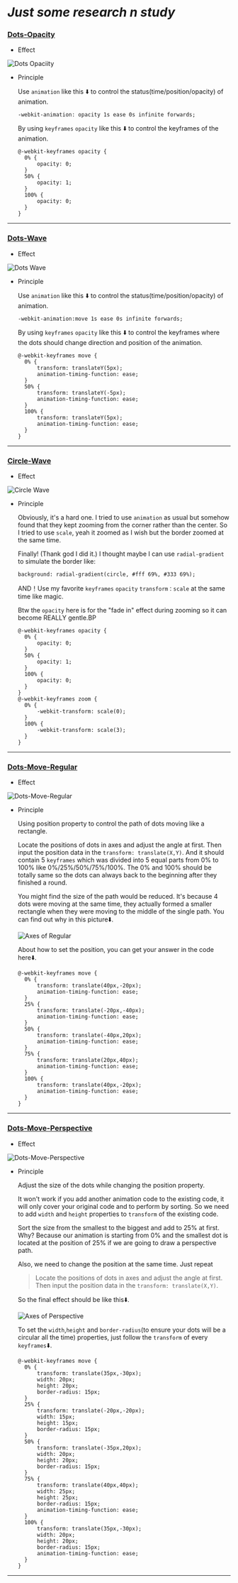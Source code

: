 # _Just some research n study_

### [Dots-Opacity](https://github.com/itsryantan/CSS-Animations/tree/master/Dots-Opacity)
* Effect

![Dots Opaciity](https://upload-images.jianshu.io/upload_images/5830070-714683f9e2003929.gif?imageMogr2/auto-orient/strip)
* Principle

    Use `animation` like this ⬇️ to control the status(time/position/opacity) of animation.
  <pre><code>-webkit-animation: opacity 1s ease 0s infinite forwards;
  </code></pre>

    By using `keyframes` `opacity` like this ⬇️ to control the keyframes of the animation.
  <pre><code>@-webkit-keyframes opacity {
    0% {
        opacity: 0;
    }
    50% {
        opacity: 1;
    }
    100% {
        opacity: 0;
    }
  }
  </code></pre>


----------

### [Dots-Wave](https://github.com/itsryantan/CSS-Animations/tree/master/Dots-Wave)
* Effect

![Dots Wave](https://upload-images.jianshu.io/upload_images/5830070-920b920baadae14d.gif?imageMogr2/auto-orient/strip)
* Principle

    Use `animation` like this ⬇️ to control the status(time/position/opacity) of animation.
  <pre><code>-webkit-animation:move 1s ease 0s infinite forwards;
  </code></pre>

    By using `keyframes` `opacity` like this ⬇️ to control the keyframes where the dots should change direction and position of the animation.
  <pre><code>@-webkit-keyframes move {
    0% {
        transform: translateY(5px);
        animation-timing-function: ease;
    }
    50% {
        transform: translateY(-5px);
        animation-timing-function: ease;
    }
    100% {
        transform: translateY(5px);
        animation-timing-function: ease;
    }
  }
  </code></pre>

----------

### [Circle-Wave](https://github.com/itsryantan/CSS-Animations/tree/master/Circle-Wave)
* Effect

![Circle Wave](https://upload-images.jianshu.io/upload_images/5830070-aa828b96938d228b.gif?imageMogr2/auto-orient/strip)
* Principle

    Obviously, it's a hard one. I tried to use `animation` as usual but somehow found that they kept zooming from the corner rather than the center. So I tried to use `scale`, yeah it zoomed as I wish but the border zoomed at the same time. 

    Finally! (Thank god I did it.) I thought maybe I can use `radial-gradient` to simulate the border like:
  <pre><code>background: radial-gradient(circle, #fff 69%, #333 69%);
  </code></pre>

    AND！Use my favorite `keyframes` `opacity` `transform：scale` at the same time like magic.

    Btw the `opacity` here is for the "fade in" effect during zooming so it can become REALLY gentle.BP
  <pre><code>@-webkit-keyframes opacity {
    0% {
        opacity: 0;
    }
    50% {
        opacity: 1;
    }
    100% {
        opacity: 0;
    }
  }
  @-webkit-keyframes zoom {
    0% {
        -webkit-transform: scale(0);
    }
    100% {
        -webkit-transform: scale(3);
    }
  }</code></pre>

----------

### [Dots-Move-Regular](https://github.com/itsryantan/CSS-Animations/tree/master/Dots-Moving-Regular)
* Effect

![Dots-Move-Regular](https://upload-images.jianshu.io/upload_images/5830070-42e15e77b174403c.gif?imageMogr2/auto-orient/strip)
* Principle

    Using position property to control the path of dots moving like a rectangle.

    Locate the positions of dots in axes and adjust the angle at first. Then input the position data in the `transform: translate(X,Y)`. And it should contain 5 `keyframes` which was divided into 5 equal parts from 0% to 100% like 0%/25%/50%/75%/100%. The 0% and 100% should be totally same so the dots can always back to the beginning after they finished a round.

    You might find the size of the path would be reduced. It's because 4 dots were moving at the same time, they actually formed a smaller rectangle when they were moving to the middle of the single path. You can find out why in this picture⬇️.

    ![Axes of Regular](https://upload-images.jianshu.io/upload_images/5830070-793cf9570cfe9ffb.png?imageMogr2/auto-orient/strip%7CimageView2/2/w/1240)

    About how to set the position, you can get your answer in the code here⬇️.
 
  <pre><code>@-webkit-keyframes move {
    0% {
        transform: translate(40px,-20px);
        animation-timing-function: ease;
    }
    25% {
        transform: translate(-20px,-40px);
        animation-timing-function: ease;
    }
    50% {
        transform: translate(-40px,20px);
        animation-timing-function: ease;
    }
    75% {
        transform: translate(20px,40px);
        animation-timing-function: ease;
    }
    100% {
        transform: translate(40px,-20px);
        animation-timing-function: ease;
    }
  }
  </code></pre>

----------

### [Dots-Move-Perspective](https://github.com/itsryantan/CSS-Animations/tree/master/Dots-Moving-Perspective)
* Effect

![Dots-Move-Perspective](https://upload-images.jianshu.io/upload_images/5830070-619a74b794c32096.gif?imageMogr2/auto-orient/strip)
* Principle

    Adjust the size of the dots while changing the position property.

    It won't work if you add another animation code to the existing code, it will only cover your original code and to perform by sorting. So we need to add `width` and `height` properties to `transform` of the existing code. 

    Sort the size from the smallest to the biggest and add to 25% at first. Why? Because our animation is starting from 0% and the smallest dot is located at the position of 25% if we are going to draw a perspective path. 

    Also, we need to change the position at the same time. Just repeat 
    > Locate the positions of dots in axes and adjust the angle at first. Then input the position data in the `transform: translate(X,Y)`.

    So the final effect should be like this⬇️.

    ![Axes of Perspective](https://upload-images.jianshu.io/upload_images/5830070-4b3dd9910ad3948d.png?imageMogr2/auto-orient/strip%7CimageView2/2/w/1240)

    To set the `width`,`height` and `border-radius`(to ensure your dots will be a circular all the time) properties, just follow the `transform` of every `keyframes`⬇️.
 
  <pre><code>@-webkit-keyframes move {
    0% {
        transform: translate(35px,-30px);
        width: 20px;
        height: 20px;
        border-radius: 15px;
    }
    25% {
        transform: translate(-20px,-20px);
        width: 15px;
        height: 15px;
        border-radius: 15px;
    }
    50% {
        transform: translate(-35px,20px);
        width: 20px;
        height: 20px;
        border-radius: 15px;
    }
    75% {
        transform: translate(40px,40px);
        width: 25px;
        height: 25px;
        border-radius: 15px;
        animation-timing-function: ease;
    }
    100% {
        transform: translate(35px,-30px);
        width: 20px;
        height: 20px;
        border-radius: 15px;
        animation-timing-function: ease;
    }
  }
  </code></pre>

----------
